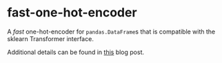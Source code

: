 # fast-one-hot-encoder

A *fast* one-hot-encoder for `pandas.DataFrame`s that is compatible with the sklearn Transformer interface.

Additional details can be found in [this](https://dantegates.github.io/2018/05/04/A-Fast-One-Hot-Encoder.html) blog post.
